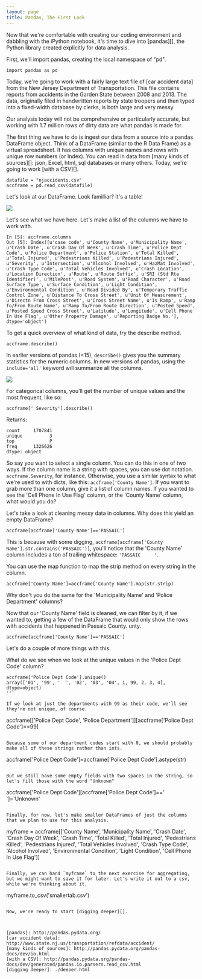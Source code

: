 ```yaml
---
layout: page
title: Pandas, The First Look
---
```


Now that we're comfortable with creating our coding environment and dabbling with the iPython notebook, it's time to dive into [pandas][], the Python library created explicitly for data analysis. 

First, we'll import pandas, creating the local namespace of "pd".

```import pandas as pd```

Today, we're going to work with a fairly large text file of [car accident data] from the New Jersey Department of Transportation. This file contains reports from accidents in the Garden State between 2008 and 2013. The data, originally filed in handwritten reports by state troopers and then typed into a fixed-width database by clerks, is both large and very messy. 

Our analysis today will not be comprehensive or particularly accurate, but working with 1.7 million rows of dirty data are what pandas is made for.

The first thing we have to do is ingest our data from a source into a pandas DataFrame object. Think of a DataFrame (similar to the R Data Frame) as a virtual spreadsheet. It has columns with unique names and rows with unique row numbers (or Index). You can read in data from [many kinds of sources][]: json, Excel, html, sql databases or many others. Today, we're going to work [with a CSV][].

```
datafile = "njaccidents.csv"
accframe = pd.read_csv(datafile)
```

Let's look at our DataFrame. Look familliar? It's a table!

![](assets/images/pandashot1.png)

Let's see what we have here. Let's make a list of the columns we have to work with. 

```
In [5]: accframe.columns
Out [5]: Index([u'case code', u'County Name', u'Municipality Name', u'Crash Date', u'Crash Day Of Week', u'Crash Time', u'Police Dept Code', u'Police Department', u'Police Station', u'Total Killed', u'Total Injured', u'Pedestrians Killed', u'Pedestrians Injured', u'Severity', u'Intersection', u'Alcohol Involved', u'HazMat Involved', u'Crash Type Code', u'Total Vehicles Involved', u'Crash Location', u'Location Direction', u'Route', u'Route Suffix', u'SRI (Std Rte Identifier)', u'MilePost', u'Road System', u'Road Character', u'Road Surface Type', u'Surface Condition', u'Light Condition', u'Environmental Condition', u'Road Divided By', u'Temporary Traffic Control Zone', u'Distance To Cross Street', u'Unit Of Measurement', u'Directn From Cross Street', u'Cross Street Name', u'Is Ramp', u'Ramp To/From Route Name', u'Ramp To/From Route Direction', u'Posted Speed', u'Posted Speed Cross Street', u'Latitude', u'Longitude', u'Cell Phone In Use Flag', u'Other Property Damage', u'Reporting Badge No.'], dtype='object')
```

To get a quick overview of what kind of data, try the describe method. 

```
accframe.describe()
```

In earlier versions of pandas (<15), `describe()` gives you the summary statistics for the numeric columns. In new versions of pandas, using the `include='all'` keyword will summarize all the columns.

![](assets/images/pandashot2.png)

For categorical columns, you'll get the number of unique values and the most frequent, like so: 


```
accframe[' Severity'].describe()
```

Returns: 

```
count     1707841
unique          3
top             P
freq      1326626
dtype: object
```


So say you want to select a single column. You can do this in one of two ways. If the column name is a string with spaces, you can use dot notation. `accframe.Severity`, for instance. Otherwise, you use a similar syntax to what we're used to with dicts, like this: `accframe['County Name']`. If you want to grab more than one column, give it a list of column names. If you wanted to see the 'Cell Phone In Use Flag' column, or the 'County Name' column, what would you do?


Let's take a look at cleaning messy data in columns. Why does this yield an empty DataFrame?

```
accframe[accframe['County Name']=='PASSAIC']
```

This is because with some digging, `accframe[accframe['County Name'].str.contains('PASSAIC')]`, you'll notice that the 'County Name' column includes a ton of trailing whitespace: `'PASSAIC     '`.

You can use the map function to map the strip method on every string in the column.

```
accframe['County Name']=accframe['County Name'].map(str.strip)
```

Why don't you do the same for the 'Municipality Name' and 'Police Department' columns?

Now that our 'County Name' field is cleaned, we can filter by it, if we wanted to, getting a few of the DataFrame that would only show the rows with accidents that happened in Passaic County. unty.

```
accframe[accframe['County Name']=='PASSAIC']
```

Let's do a couple of more things with this. 

What do we see when we look at the unique values in the 'Police Dept Code' column?

```
accframe['Police Dept Code'].unique()
array(['01', '99', '  ', '02', '03', '04', 1, 99, 2, 3, 4], dtype=object)
'''

If we look at just the departments with 99 as their code, we'll see they're not unique, of course. 

```
accframe[['Police Dept Code', 'Police Department']][accframe['Police Dept Code']==99]
```

Because some of our department codes start with 0, we should probably make all of these strings rather than ints.
```
accframe['Police Dept Code']=accframe['Police Dept Code'].astype(str)
```

But we still have some empty fields with two spaces in the string, so let's fill those with the word "Unknown"
```
accframe['Police Dept Code'][accframe['Police Dept Code']=='  ']='Unknown'
```

Finally, for now, let's make smaller DataFrames of just the columns that we plan to use for this analysis. 

```
myframe = accframe[['County Name', 'Municipality Name', 'Crash Date', 'Crash Day Of Week', 'Crash Time', 'Total Killed', 'Total Injured', 'Pedestrians Killed', 'Pedestrians Injured', 'Total Vehicles Involved', 'Crash Type Code', 'Alcohol Involved', 'Environmental Condition', 'Light Condition', 'Cell Phone In Use Flag']]
```

Finally, we can hand `myframe` to the next exercise for aggregating, but we might want to save it for later. Let's write it out to a csv, while we're thinking about it.

```
myframe.to_csv('smallertab.csv')
```

Now, we're ready to start [digging deeper][].



[pandas]: http://pandas.pydata.org/
[car accident data]: http://www.state.nj.us/transportation/refdata/accident/
[many kinds of sources]: http://pandas.pydata.org/pandas-docs/dev/io.html
[with a CSV]: http://pandas.pydata.org/pandas-docs/dev/generated/pandas.io.parsers.read_csv.html
[digging deeper]: ./deeper.html